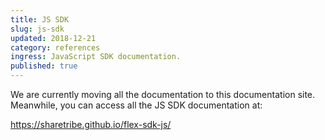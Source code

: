 ```yaml
---
title: JS SDK
slug: js-sdk
updated: 2018-12-21
category: references
ingress: JavaScript SDK documentation.
published: true
---
```


We are currently moving all the documentation to this documentation
site. Meanwhile, you can access all the JS SDK documentation at:

https://sharetribe.github.io/flex-sdk-js/

